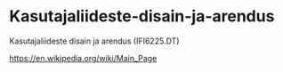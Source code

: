 # Kasutajaliideste-disain-ja-arendus
Kasutajaliideste disain ja arendus (IFI6225.DT)

https://en.wikipedia.org/wiki/Main_Page
